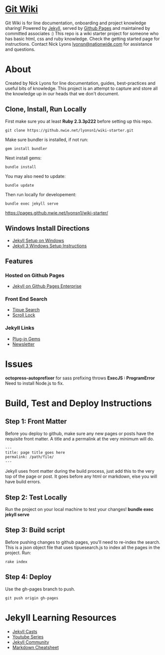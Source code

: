 # [Git Wiki](https://pages.github.nwie.net/lyonsn1/git-wiki/)

Git Wiki is for line documentation, onboarding and project knowledge sharing!
Powered by [Jekyll](https://jekyllrb.com/docs/home/),
served by [Github Pages](https://help.github.com/articles/using-jekyll-as-a-static-site-generator-with-github-pages/)
and maintained by committed associates :)
This repo is a wiki starter project for someone who has basic html, css and ruby knowledge.  Check the getting started page for instructions.  Contact Nick Lyons lyonsn@nationwide.com for assistance and questions.

# About
Created by Nick Lyons for line documentation, guides, best-practices and useful bits of knowledge.
This project is an attempt to capture and store all the knowledge up in our heads that we don't document. 

## Clone, Install, Run Locally

First make sure you at least __Ruby 2.3.3p222__ before setting up this repo.

```
git clone https://github.nwie.net/lyonsn1/wiki-starter.git
```

Make sure bundler is installed, if not run:

```
gem install bundler
```

Next install gems:

```
bundle install
```

You may also need to update:

```
bundle update
```

Then run locally for developement:
```
bundle exec jekyll serve
```

https://pages.github.nwie.net/lyonsn1/wiki-starter/


## Windows Install Directions
- [Jekyll Setup on Windows](http://jekyllrb.com/docs/windows/)
- [Jekyll 3 Windows Setup Instructions](https://labs.sverrirs.com/jekyll/)

## Features


### Hosted on Github Pages

- [Jekyll on Github Pages Enterprise](https://help.github.com/articles/using-jekyll-as-a-static-site-generator-with-github-pages/)

### Front End Search
- [Tipue Search](https://github.com/jekylltools/jekyll-tipue-search/tree/gh-pages)
- [Scroll Lock](http://mohammadyounes.github.io/jquery-scrollLock/)

### Jekyll Links
- [Plug-in Gems](https://github.com/planetjekyll/awesome-jekyll-plugins)
- [Newsletter](https://jekyllweekly.com/archives/)

# Issues
__octopress-autoprefixer__ for sass prefixing throws __ExecJS : ProgramError__
Need to install Node.js to fix.

# Build, Test and Deploy Instructions

## Step 1: Front Matter

Before you deploy to github, make sure any new pages or posts have the requisite front matter.
A title and a permalink at the very minimum will do.

``` html
---
title: page title goes here
permalink: /path/file/
---
```

Jekyll uses front matter during the build process, just add this to the very top of the page or post.
It goes before any html or markdown, else you will have build errors.

## Step 2: Test Locally

Run the project on your local machine to test your changes!
__bundle exec jekyll serve__

## Step 3: Build script

Before pushing changes to github pages, you'll need to re-index the search.
This is a json object file that uses tipuesearch.js to index all the pages in the project.
Run:

```
rake index
```

## Step 4: Deploy

Use the gh-pages branch to push.

```
git push origin gh-pages
```


# Jekyll Learning Resources

- [Jekyll Casts](https://learn.cloudcannon.com/)
- [Youtube Series](https://www.youtube.com/playlist?list=PLWjCJDeWfDdfVEcLGAfdJn_HXyM4Y7_k-)
- [Jekyll Community](http://jekyllrb.com/community/)
- [Markdown Cheatsheet](https://github.com/adam-p/markdown-here/wiki/Markdown-Cheatsheet)
